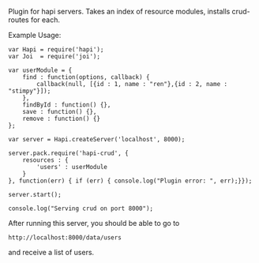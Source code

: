 Plugin for hapi servers. Takes an index of resource modules, installs crud-routes for each.

Example Usage:

```
var Hapi = require('hapi');
var Joi  = require('joi');

var userModule = {
	find : function(options, callback) {
		callback(null, [{id : 1, name : "ren"},{id : 2, name : "stimpy"}]);
	},
	findById : function() {},
	save : function() {},
	remove : function() {}
};

var server = Hapi.createServer('localhost', 8000);

server.pack.require('hapi-crud', {
	resources : {
		'users' : userModule
	}
}, function(err) { if (err) { console.log("Plugin error: ", err);}});

server.start();

console.log("Serving crud on port 8000");
```

After running this server, you should be able to go to

```
http://localhost:8000/data/users
```

and receive a list of users.